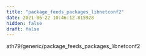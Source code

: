 ```yaml
---
title: "package_feeds_packages_libnetconf2"
date: 2021-06-22 10:46:12.815928
hidden: false
draft: false
---
```


ath79/generic/package_feeds_packages_libnetconf2

